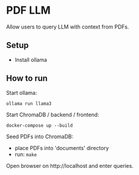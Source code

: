 # PDF LLM

Allow users to query LLM with context from PDFs.

## Setup

- Install ollama

## How to run

Start ollama:

```
ollama run llama3
```

Start ChromaDB / backend / frontend:

```
docker-compose up --build
```

Seed PDFs into ChromaDB:

- place PDFs into 'documents' directory
- run: `make`

Open browser on http://localhost and enter queries.